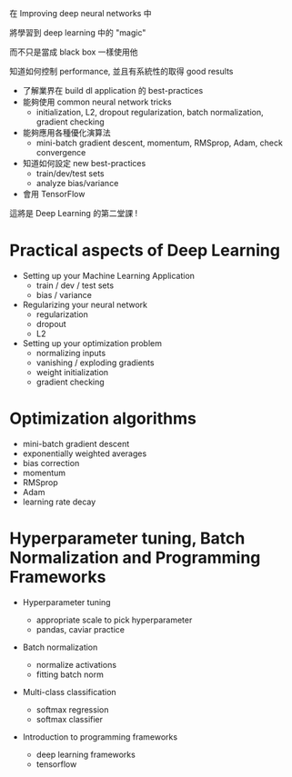 在 Improving deep neural networks 中

將學習到 deep learning 中的 "magic"

而不只是當成 black box 一樣使用他

知道如何控制 performance, 並且有系統性的取得 good results

* 了解業界在 build dl application 的 best-practices
* 能夠使用 common neural network tricks
  * initialization, L2, dropout regularization, batch normalization, gradient checking
* 能夠應用各種優化演算法
  * mini-batch gradient descent, momentum, RMSprop, Adam, check convergence
* 知道如何設定 new best-practices
  * train/dev/test sets
  * analyze bias/variance
* 會用 TensorFlow

這將是 Deep Learning 的第二堂課 !

# Practical aspects of Deep Learning
* Setting up your Machine Learning Application
  * train / dev / test sets
  * bias / variance
* Regularizing your neural network
  * regularization
  * dropout
  * L2
* Setting up your optimization problem
  * normalizing inputs
  * vanishing / exploding gradients
  * weight initialization
  * gradient checking

# Optimization algorithms
* mini-batch gradient descent
* exponentially weighted averages
* bias correction
* momentum
* RMSprop
* Adam
* learning rate decay

# Hyperparameter tuning, Batch Normalization and Programming Frameworks

* Hyperparameter tuning
  * appropriate scale to pick hyperparameter
  * pandas, caviar practice

* Batch normalization
  * normalize activations
  * fitting batch norm

* Multi-class classification
  * softmax regression
  * softmax classifier

* Introduction to programming frameworks
  * deep learning frameworks
  * tensorflow